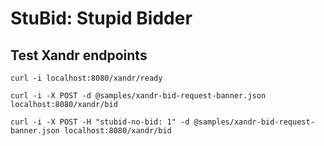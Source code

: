 # StuBid: Stupid Bidder

## Test Xandr endpoints

```shell
curl -i localhost:8080/xandr/ready
```

```shell
curl -i -X POST -d @samples/xandr-bid-request-banner.json localhost:8080/xandr/bid
```

```shell
curl -i -X POST -H "stubid-no-bid: 1" -d @samples/xandr-bid-request-banner.json localhost:8080/xandr/bid
```
